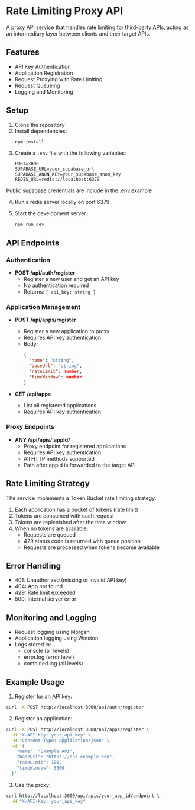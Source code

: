 # Rate Limiting Proxy API

A proxy API service that handles rate limiting for third-party APIs, acting as an intermediary layer between clients and their target APIs.

## Features

- API Key Authentication
- Application Registration
- Request Proxying with Rate Limiting
- Request Queueing
- Logging and Monitoring

## Setup

1. Clone the repository
2. Install dependencies:
   ```bash
   npm install
   ```
3. Create a `.env` file with the following variables:
   ```
   PORT=3000
   SUPABASE_URL=your_supabase_url
   SUPABASE_ANON_KEY=your_supabase_anon_key
   REDIS_URL=redis://localhost:6379
   ```
  Public supabase credentials are include in the .env.example 

4. Run a redis server locally on port 6379

5. Start the development server:
   ```bash
   npm run dev
   ```

## API Endpoints

### Authentication

- **POST /api/auth/register**
  - Register a new user and get an API key
  - No authentication required
  - Returns: `{ api_key: string }`

### Application Management

- **POST /api/apps/register**
  - Register a new application to proxy
  - Requires API key authentication
  - Body:
    ```json
    {
      "name": "string",
      "baseUrl": "string",
      "rateLimit": number,
      "timeWindow": number
    }
    ```

- **GET /api/apps**
  - List all registered applications
  - Requires API key authentication

### Proxy Endpoints

- **ANY /api/apis/:appId/**
  - Proxy endpoint for registered applications
  - Requires API key authentication
  - All HTTP methods supported
  - Path after appId is forwarded to the target API

## Rate Limiting Strategy

The service implements a Token Bucket rate limiting strategy:

1. Each application has a bucket of tokens (rate limit)
2. Tokens are consumed with each request
3. Tokens are replenished after the time window
4. When no tokens are available:
   - Requests are queued
   - 429 status code is returned with queue position
   - Requests are processed when tokens become available

## Error Handling

- 401: Unauthorized (missing or invalid API key)
- 404: App not found
- 429: Rate limit exceeded
- 500: Internal server error

## Monitoring and Logging

- Request logging using Morgan
- Application logging using Winston
- Logs stored in:
  - console (all levels)
  - error.log (error level)
  - combined.log (all levels)

## Example Usage

1. Register for an API key:
```bash
curl -X POST http://localhost:3000/api/auth/register
```

2. Register an application:
```bash
curl -X POST http://localhost:3000/api/apps/register \
  -H "X-API-Key: your_api_key" \
  -H "Content-Type: application/json" \
  -d '{
    "name": "Example API",
    "baseUrl": "https://api.example.com",
    "rateLimit": 100,
    "timeWindow": 3600
  }'
```

3. Use the proxy:
```bash
curl http://localhost:3000/api/apis/your_app_id/endpoint \
  -H "X-API-Key: your_api_key"
```

